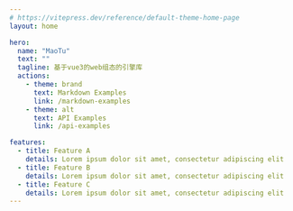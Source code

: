 ```yaml
---
# https://vitepress.dev/reference/default-theme-home-page
layout: home

hero:
  name: "MaoTu"
  text: ""
  tagline: 基于vue3的web组态的引擎库
  actions:
    - theme: brand
      text: Markdown Examples
      link: /markdown-examples
    - theme: alt
      text: API Examples
      link: /api-examples

features:
  - title: Feature A
    details: Lorem ipsum dolor sit amet, consectetur adipiscing elit
  - title: Feature B
    details: Lorem ipsum dolor sit amet, consectetur adipiscing elit
  - title: Feature C
    details: Lorem ipsum dolor sit amet, consectetur adipiscing elit
---
```



